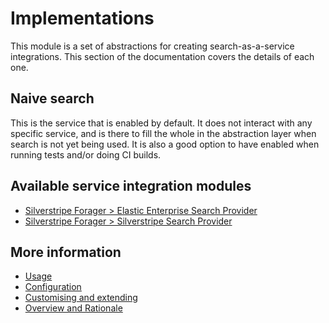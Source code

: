 # Implementations

This module is a set of abstractions for creating search-as-a-service integrations. This section
of the documentation covers the details of each one.

## Naive search

This is the service that is enabled by default. It does not interact with any specific service, and is
there to fill the whole in the abstraction layer when search is not yet being used. It is also a good option
to have enabled when running tests and/or doing CI builds.

## Available service integration modules

* [Silverstripe Forager > Elastic Enterprise Search Provider](https://github.com/silverstripeltd/silverstripe-forager-elastic-enterprise)
* [Silverstripe Forager > Silverstripe Search Provider](https://github.com/silverstripeltd/silverstripe-forager-bifrost/)

## More information

* [Usage](usage.md)
* [Configuration](configuration.md)
* [Customising and extending](customising.md)
* [Overview and Rationale](overview.md)

